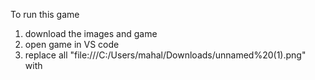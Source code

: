 To run this game
1. download the images and game
2. open game in VS code
3. replace all "file:///C:/Users/mahal/Downloads/unnamed%20(1).png" with 
